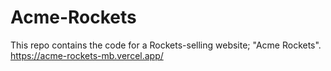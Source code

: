 # Acme-Rockets
This repo contains the code for a Rockets-selling website; "Acme Rockets".
<br>
https://acme-rockets-mb.vercel.app/
